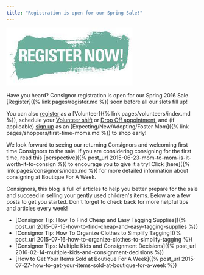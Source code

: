 ```yaml
---
title: "Registration is open for our Spring Sale!"
---
```


![](/img/blog/register-now.jpg)

Have you heard? Consignor registration is open for our Spring 2016 Sale. [Register]({% link pages/register.md %}) soon before all our slots fill up!

You can also [register](http://www.mysalemanager.net/wrk_start.aspx?partnercode=BFAW) as a [Volunteer]({% link pages/volunteers/index.md %}), schedule your [Volunteer shift](http://www.mysalemanager.net/wrk_readonlyworkshifts.aspx?partnercode=BFAW) or [Drop Off appointment](http://www.mysalemanager.net/drp_start.aspx?partnercode=BFAW), and (if applicable) [sign up](http://www.mysalemanager.net/mom_start.aspx?partnercode=BFAW) as an [Expecting/New/Adopting/Foster Mom]({% link pages/shoppers/first-time-moms.md %}) to shop early!

We look forward to seeing our returning Consignors and welcoming first time Consignors to the sale. If you are considering consigning for the first time, read this [perspective]({% post_url 2015-06-23-mom-to-mom-is-it-worth-it-to-consign %}) to encourage you to give it a try! Click [here]({% link pages/consignors/index.md %}) for more detailed information about consigning at Boutique For A Week.

Consignors, this blog is full of articles to help you better prepare for the sale and succeed in selling your gently used children's items. Below are a few posts to get you started. Don't forget to check back for more helpful tips and articles every week!

* [Consignor Tip: How To Find Cheap and Easy Tagging Supplies]({% post_url 2015-07-15-how-to-find-cheap-and-easy-tagging-supplies %})
* [Consignor Tip: How To Organize Clothes to Simplify Tagging]({% post_url 2015-07-16-how-to-organize-clothes-to-simplify-tagging %})
* [Consignor Tips: Multiple Kids and Consignment Decisions]({% post_url 2016-02-14-multiple-kids-and-consignment-decisions %})
* [How to Get Your Items Sold at Boutique For A Week]({% post_url 2015-07-27-how-to-get-your-items-sold-at-boutique-for-a-week %})
